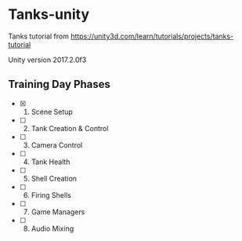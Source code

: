 # Tanks-unity
Tanks tutorial from https://unity3d.com/learn/tutorials/projects/tanks-tutorial

Unity version 2017.2.0f3

## Training Day Phases

- [x] 01. Scene Setup
- [ ] 02. Tank Creation & Control
- [ ] 03. Camera Control
- [ ] 04. Tank Health
- [ ] 05. Shell Creation
- [ ] 06. Firing Shells
- [ ] 07. Game Managers
- [ ] 08. Audio Mixing